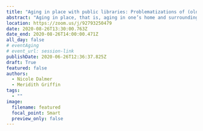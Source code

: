 ```yaml
---
title: "Aging in place with public libraries: Problematizations of (older) age in Canadian public library policies"
abstract: "Aging in place, that is, aging in one’s home and surrounding community for as long as possible, is a desire and expectation of both older adults and government agencies as it presumes independence for the former and savings for the latter. Within a broader research program that aims to unpack public libraries’ role and response to aging communities, this paper applies Carol Bacchi’s WPR analytical tool (What’s the Problem Represented to Be?) to structure the analysis of five Ontario public library systems’ policy documents. In examining the often-unnoticed assumptions surrounding age embedded in these policy texts, this paper critically explores and imagines the possibilities of public library branches as community infrastructures that contribute to sustainable and engaged age-friendly communities."
location: https://zoom.us/j/92793250479
date: 2020-08-26T13:30:00.763Z
date_end: 2020-08-26T14:00:00.471Z
all_day: false
# eventAging
# event_url: session-link
publishDate: 2020-06-26T12:36:37.825Z
draft: True
featured: false
authors:
  - Nicole Dalmer
  - Meridith Griffin
tags:
  - ""
image:
  filename: featured
  focal_point: Smart
  preview_only: false
---
```


